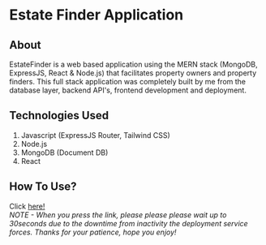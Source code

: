 # Estate Finder Application

## About
EstateFinder is a web based application using the MERN stack (MongoDB, ExpressJS, React & Node.js) that facilitates property owners and property finders. This full stack application was completely built by me from the database layer, backend API's, frontend development and deployment. 

## Technologies Used
1. Javascript (ExpressJS Router, Tailwind CSS)
2. Node.js
3. MongoDB (Document DB)
4. React

## How To Use?
Click [here!](https://estatefinder.onrender.com/)\
<em>NOTE - When you press the link, please please please wait up to 30seconds due to the downtime from inactivity the deployment service forces. Thanks for your patience, hope you enjoy!</em>
